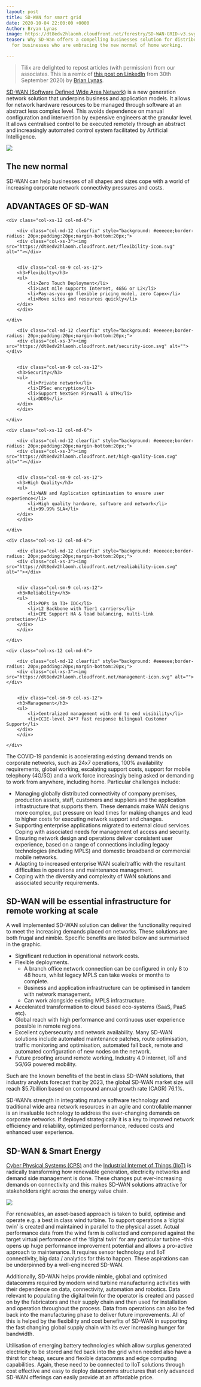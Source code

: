 ```yaml
---
layout: post
title: SD-WAN for smart grid
date: 2020-10-04 22:00:00 +0000
Author: Bryan Lynas
image: https://dt8edv2hlaomh.cloudfront.net/forestry/SD-WAN-GRID-v3.svg
teaser: Why SD-Wan offers a compelling businesses solution for distributed grid and
  for businesses who are embracing the new normal of home working.

---
```

> Tilix are delighted to repost articles (with permission) from our associates.  This is a remix of [this post on LinkedIn](https://www.linkedin.com/posts/brian-lynas-a283031_sd-wan-software-defined-wide-area-network-activity-6717047600966619136-19sE) from 30th September 2020) by [Brian Lynas](https://www.linkedin.com/in/brian-lynas-a283031/).

[SD-WAN (Software Defined Wide Area Network)](https://en.wikipedia.org/wiki/SD-WAN) is a new generation network solution that underpins business and application models. It allows for network hardware resources to be managed through software at an abstract less complex level. This avoids dependence on manual configuration and intervention by expensive engineers at the granular level. It allows centralised control to be executed remotely through an abstract and increasingly automated control system facilitated by Artificial Intelligence.

![](https://dt8edv2hlaomh.cloudfront.net/forestry/SD-WAN-Comparison.svg)

## The new normal

SD-WAN can help businesses of all shapes and sizes cope with a world of increasing corporate network connectivity pressures and costs.

<!-- start of advantages panels -->

<h2>ADVANTAGES OF SD-WAN</h2>

<div class="row">

	<div class="col-xs-12 col-md-6">

		<div class="col-md-12 clearfix" style="background: #eeeeee;border-radius: 20px;padding:20px;margin-bottom:20px;">
		<div class="col-xs-3"><img src="https://dt8edv2hlaomh.cloudfront.net/flexibility-icon.svg" alt=""></div>


		<div class="col-sm-9 col-xs-12">
		<h3>Flexibilty</h3>
		<ul>
			<li>Zero Touch Deployment</li>
			<li>Last mile supports Internet, 4G5G or L2</li>
			<li>Pay-as-you-go flexible pricing model, zero Capex</li>
			<li>Move sites and resources quickly</li>
		</div>
		</div>

	</div>

<div class="col-xs-12 col-md-6">

		<div class="col-md-12 clearfix" style="background: #eeeeee;border-radius: 20px;padding:20px;margin-bottom:20px;">
		<div class="col-xs-3"><img src="https://dt8edv2hlaomh.cloudfront.net/security-icon.svg" alt=""></div>


		<div class="col-sm-9 col-xs-12">
		<h3>Security</h3>
		<ul>
			<li>Private network</li>
			<li>IPSec encryption</li>
			<li>Support NextGen Firewall & UTM</li>
			<li>DDOS</li>
		</div>
		</div>

	</div>

</div>

<div class="row">

	<div class="col-xs-12 col-md-6">

		<div class="col-md-12 clearfix" style="background: #eeeeee;border-radius: 20px;padding:20px;margin-bottom:20px;">
		<div class="col-xs-3"><img src="https://dt8edv2hlaomh.cloudfront.net/high-quality-icon.svg" alt=""></div>


		<div class="col-sm-9 col-xs-12">
		<h3>High Quality</h3>
		<ul>
			<li>WAN and Application optimisation to ensure user experience</li>
			<li>High quality hardware, software and network</li>
			<li>99.99% SLA</li>
		</div>
		</div>

	</div>

	<div class="col-xs-12 col-md-6">

		<div class="col-md-12 clearfix" style="background: #eeeeee;border-radius: 20px;padding:20px;margin-bottom:20px;">
		<div class="col-xs-3"><img src="https://dt8edv2hlaomh.cloudfront.net/realiability-icon.svg" alt=""></div>


		<div class="col-sm-9 col-xs-12">
		<h3>Reliability</h3>
		<ul>
			<li>POPs in T3+ IDC</li>
			<li>L2 Backbone with Tier1 carriers</li>
			<li>CPE Support HA & load balancing, multi-link protection</li>
		</div>
		</div>

	</div>

</div>

<div class="row">

	<div class="col-xs-12 col-md-6">

		<div class="col-md-12 clearfix" style="background: #eeeeee;border-radius: 20px;padding:20px;margin-bottom:20px;">
		<div class="col-xs-3"><img src="https://dt8edv2hlaomh.cloudfront.net/management-icon.svg" alt=""></div>


		<div class="col-sm-9 col-xs-12">
		<h3>Management</h3>
		<ul>
			<li>Centralized management with end to end visibility</li>
			<li>CCIE-level 24*7 fast response bilingual Customer Support</li>
		</div>
		</div>

	</div>


</div>


<!-- end of advantages panels -->


The COVID-19 pandemic is accelerating existing demand trends on corporate networks, such as 24x7 operations, 100% availability requirements, global working, escalating support costs, support for mobile telephony (4G/5G) and a work force increasingly being asked or demanding to work from anywhere, including home. Particular challenges include:

* Managing globally distributed connectivity of company premises, production assets, staff, customers and suppliers and the application infrastructure that supports them. These demands make WAN designs more complex, put pressure on lead times for making changes and lead to higher costs for executing network support and changes.
* Supporting enterprise applications migrated to external cloud services. Coping with associated needs for management of access and security.
* Ensuring network design and operations deliver consistent user experience, based on a range of connections including legacy technologies (including MPLS) and domestic broadband or commercial mobile networks.
* Adapting to increased enterprise WAN scale/traffic with the resultant difficulties in operations and maintenance management.
* Coping with the diversity and complexity of WAN solutions and associated security requirements.

## SD-WAN will be essential infrastructure for remote working at scale

A well implemented SD-WAN solution can deliver the functionality required to meet the increasing demands placed on networks. These solutions are both frugal and nimble. Specific benefits are listed below and summarised in the graphic.

* Significant reduction in operational network costs.
* Flexible deployments.
  * A branch office network connection can be configured in only 8 to 48 hours, whilst legacy MPLS can take weeks or months to complete.
  * Business and application infrastructure can be optimised in tandem with network management.
  * Can work alongside existing MPLS infrastructure.
* Accelerated transformation to cloud based eco-systems (SaaS, PaaS etc).
* Global reach with high performance and continuous user experience possible in remote regions.
* Excellent cybersecurity and network availability.  Many SD-WAN solutions include automated maintenance patches, route optimisation, traffic monitoring and optimisation, automated fall back, remote and automated configuration of new nodes on the network.
* Future proofing around remote working, Industry 4.0 internet, IoT and 5G/6G powered mobility.

Such are the known benefits of the best in class SD-WAN solutions, that industry analysts forecast that by 2023, the global SD-WAN market size will reach $5.7billion based on compound annual growth rate (CAGR) 76.1%.

SD-WAN’s strength in integrating mature software technology and traditional wide area network resources in an agile and controllable manner is an invaluable technology to address the ever-changing demands on corporate networks. If deployed strategically it is a key to improved network efficiency and reliability, optimized performance, reduced costs and enhanced user experience.

## SD-WAN & Smart Energy

[Cyber Physical Systems (CPS)](https://en.wikipedia.org/wiki/Cyber-physical_system) and the [Industrial Internet of Things (IIoT)](https://en.wikipedia.org/wiki/Industrial_internet_of_things) is radically transforming how renewable generation, electricity networks and demand side management is done. These changes put ever-increasing demands on connectivity and this makes SD-WAN solutions attractive for stakeholders right across the energy value chain.

![](https://dt8edv2hlaomh.cloudfront.net/forestry/SD-WAN-GRID-v3.svg)

For renewables, an asset-based approach is taken to build, optimise and operate e.g. a best in class wind turbine. To support operations a ‘digital twin’ is created and maintained in parallel to the physical asset. Actual performance data from the wind farm is collected and compared against the target virtual performance of the ‘digital twin’ for any particular turbine –this opens up huge performance improvement potential and allows a pro-active approach to maintenance. It requires sensor technology and IIoT connectivity, big data / analytics for this to happen. These aspirations can be underpinned by a well-engineered SD-WAN.

Additionally, SD-WAN helps provide nimble, global and optimised datacomms required by modern wind turbine manufacturing activities with their dependence on data, connectivity, automation and robotics. Data relevant to populating the digital twin for the operator is created and passed on by the fabricators and their supply chain and then used for installation and operation throughout the process. Data from operations can also be fed back into the manufacturing phase to deliver future improvements. All of this is helped by the flexibility and cost benefits of SD-WAN in supporting the fast changing global supply chain with its ever increasing hunger for bandwidth.

Utilisation of emerging battery technologies which allow surplus generated electricity to be stored and fed back into the grid when needed also have a thirst for cheap, secure and flexible datacomms and edge computing capabilities. Again, these need to be connected to IIoT solutions through cost effective and easy to deploy datacomms structures that only advanced SD-WAN offerings can easily provide at an affordable price.